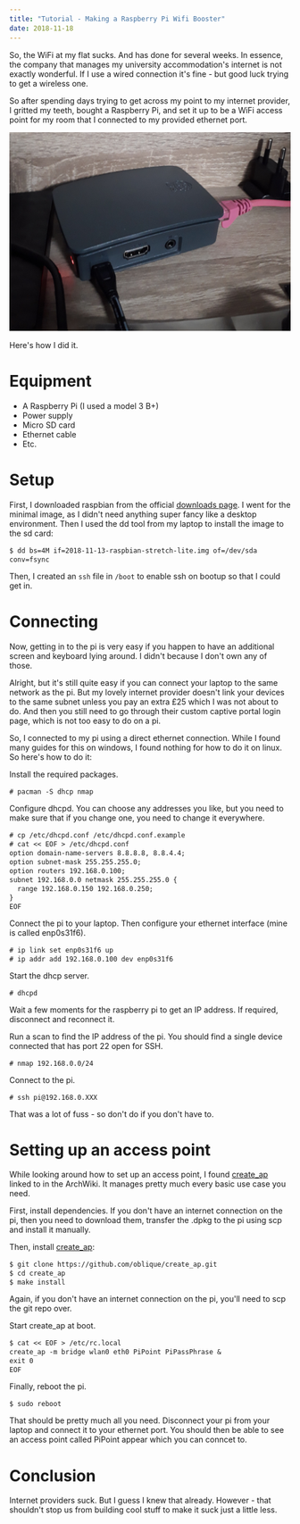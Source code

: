 ```yaml
---
title: "Tutorial - Making a Raspberry Pi Wifi Booster"
date: 2018-11-18
---
```


So, the WiFi at my flat sucks. And has done for several weeks. In essence, the
company that manages my university accommodation's internet is not exactly
wonderful. If I use a wired connection it's fine - but good luck trying to get
a wireless one.

So after spending days trying to get across my point to my internet provider, I
gritted my teeth, bought a Raspberry Pi, and set it up to be a WiFi access
point for my room that I connected to my provided ethernet port.

![Raspberry Pi WiFi booster](wifi-booster.jpg)

Here's how I did it.

# Equipment

- A Raspberry Pi (I used a model 3 B+)
- Power supply
- Micro SD card
- Ethernet cable
- Etc.

# Setup

First, I downloaded raspbian from the official [downloads page][downloads]. I
went for the minimal image, as I didn't need anything super fancy like a
desktop environment. Then I used the dd tool from my laptop to install the
image to the sd card:

    $ dd bs=4M if=2018-11-13-raspbian-stretch-lite.img of=/dev/sda conv=fsync

Then, I created an `ssh` file in `/boot` to enable ssh on bootup so that I could
get in.

# Connecting

Now, getting in to the pi is very easy if you happen to have an
additional screen and keyboard lying around. I didn't because I don't own any
of those.

Alright, but it's still quite easy if you can connect your laptop to the same
network as the pi. But my lovely internet provider doesn't link your
devices to the same subnet unless you pay an extra £25 which I was not about to
do. And then you still need to go through their custom captive portal login page,
which is not too easy to do on a pi.

So, I connected to my pi using a direct ethernet connection. While I found many
guides for this on windows, I found nothing for how to do it on linux. So
here's how to do it:

Install the required packages.

    # pacman -S dhcp nmap

Configure dhcpd. You can choose any addresses you like, but you need to make
sure that if you change one, you need to change it everywhere.

    # cp /etc/dhcpd.conf /etc/dhcpd.conf.example
    # cat << EOF > /etc/dhcpd.conf
    option domain-name-servers 8.8.8.8, 8.8.4.4;
    option subnet-mask 255.255.255.0;
    option routers 192.168.0.100;
    subnet 192.168.0.0 netmask 255.255.255.0 {
      range 192.168.0.150 192.168.0.250;
    }
    EOF

Connect the pi to your laptop. Then configure your ethernet interface (mine is
called enp0s31f6).

    # ip link set enp0s31f6 up
    # ip addr add 192.168.0.100 dev enp0s31f6

Start the dhcp server.

    # dhcpd

Wait a few moments for the raspberry pi to get an IP address. If required,
disconnect and reconnect it.

Run a scan to find the IP address of the pi. You should find a single device
connected that has port 22 open for SSH.

    # nmap 192.168.0.0/24

Connect to the pi.

    # ssh pi@192.168.0.XXX

That was a lot of fuss - so don't do if you don't have to.

# Setting up an access point

While looking around how to set up an access point, I found
[create_ap][create_ap] linked to in the ArchWiki. It manages pretty much every
basic use case you need.

First, install dependencies. If you don't have an internet connection on the pi, then
you need to download them, transfer the .dpkg to the pi using scp and install
it manually.

Then, install [create_ap][create_ap]:

    $ git clone https://github.com/oblique/create_ap.git
    $ cd create_ap
    $ make install

Again, if you don't have an internet connection on the pi, you'll need to scp
the git repo over.

Start create_ap at boot.

    $ cat << EOF > /etc/rc.local
    create_ap -m bridge wlan0 eth0 PiPoint PiPassPhrase &
    exit 0
    EOF

Finally, reboot the pi.

    $ sudo reboot

That should be pretty much all you need. Disconnect your pi from your laptop
and connect it to your ethernet port. You should then be able to see an access
point called PiPoint appear which you can conncet to.

# Conclusion

Internet providers suck. But I guess I knew that already. However - that
shouldn't stop us from building cool stuff to make it suck just a little less.

[create_ap]: https://github.com/oblique/create_ap
[downloads]: https://www.raspberrypi.org/downloads/
